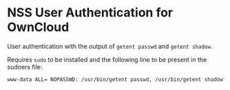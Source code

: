 NSS User Authentication for OwnCloud
====================================

User authentication with the output of `getent passwd` and `getent shadow`.

Requires `sudo` to be installed and the following line to be present in the sudoers file:
```
www-data ALL= NOPASSWD: /usr/bin/getent passwd, /usr/bin/getent shadow
```
